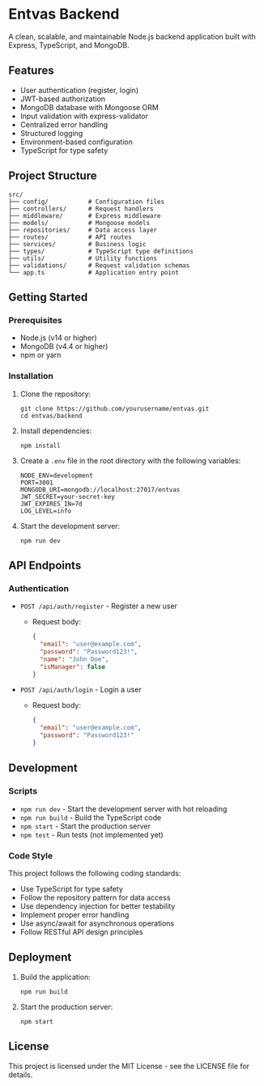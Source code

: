 # Entvas Backend

A clean, scalable, and maintainable Node.js backend application built with Express, TypeScript, and MongoDB.

## Features

- User authentication (register, login)
- JWT-based authorization
- MongoDB database with Mongoose ORM
- Input validation with express-validator
- Centralized error handling
- Structured logging
- Environment-based configuration
- TypeScript for type safety

## Project Structure

```
src/
├── config/           # Configuration files
├── controllers/      # Request handlers
├── middleware/       # Express middleware
├── models/           # Mongoose models
├── repositories/     # Data access layer
├── routes/           # API routes
├── services/         # Business logic
├── types/            # TypeScript type definitions
├── utils/            # Utility functions
├── validations/      # Request validation schemas
└── app.ts            # Application entry point
```

## Getting Started

### Prerequisites

- Node.js (v14 or higher)
- MongoDB (v4.4 or higher)
- npm or yarn

### Installation

1. Clone the repository:
   ```
   git clone https://github.com/yourusername/entvas.git
   cd entvas/backend
   ```

2. Install dependencies:
   ```
   npm install
   ```

3. Create a `.env` file in the root directory with the following variables:
   ```
   NODE_ENV=development
   PORT=3001
   MONGODB_URI=mongodb://localhost:27017/entvas
   JWT_SECRET=your-secret-key
   JWT_EXPIRES_IN=7d
   LOG_LEVEL=info
   ```

4. Start the development server:
   ```
   npm run dev
   ```

## API Endpoints

### Authentication

- `POST /api/auth/register` - Register a new user
  - Request body:
    ```json
    {
      "email": "user@example.com",
      "password": "Password123!",
      "name": "John Doe",
      "isManager": false
    }
    ```

- `POST /api/auth/login` - Login a user
  - Request body:
    ```json
    {
      "email": "user@example.com",
      "password": "Password123!"
    }
    ```

## Development

### Scripts

- `npm run dev` - Start the development server with hot reloading
- `npm run build` - Build the TypeScript code
- `npm start` - Start the production server
- `npm test` - Run tests (not implemented yet)

### Code Style

This project follows the following coding standards:

- Use TypeScript for type safety
- Follow the repository pattern for data access
- Use dependency injection for better testability
- Implement proper error handling
- Use async/await for asynchronous operations
- Follow RESTful API design principles

## Deployment

1. Build the application:
   ```
   npm run build
   ```

2. Start the production server:
   ```
   npm start
   ```

## License

This project is licensed under the MIT License - see the LICENSE file for details. 